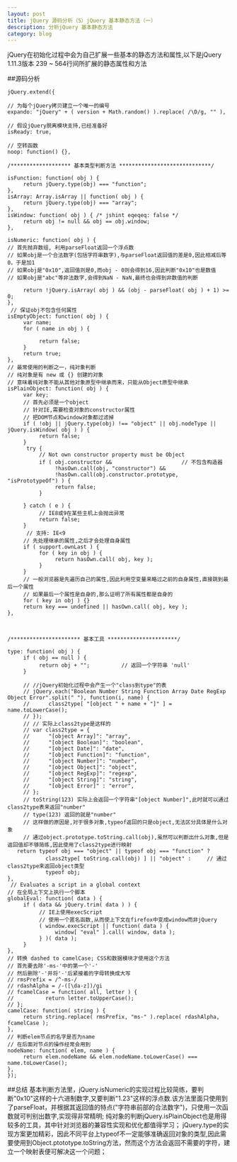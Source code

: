 ```yaml
---
layout: post
title: jQuery 源码分析（5）jQuery 基本静态方法（一）
description: 分析jQuery 基本静态方法
category: blog
---
```


jQuery在初始化过程中会为自己扩展一些基本的静态方法和属性,以下是jQuery 1.11.3版本 239 ~ 564行间所扩展的静态属性和方法

##源码分析

	jQuery.extend({

	// 为每个jQuery拷贝建立一个唯一的编号
	expando: "jQuery" + ( version + Math.random() ).replace( /\D/g, "" ),
	 
	// 假设jQuery脱离模块支持,已经准备好
	isReady: true,

	// 空转函数
	noop: function() {},

	/******************* 基本类型判断方法 *****************************/

	isFunction: function( obj ) {
	     return jQuery.type(obj) === "function";
	},
	isArray: Array.isArray || function( obj ) {
	     return jQuery.type(obj) === "array";
	},
	isWindow: function( obj ) { /* jshint eqeqeq: false */
	     return obj != null && obj == obj.window;
	},

	isNumeric: function( obj ) {
	// 首先抛弃数组, 利用parseFloat返回一个浮点数
	// 如果obj是一个合法数字(包括字符串数字),与parseFloat返回值的差是0,因此相减后等0，于是加1
	// 如果obj是"0x10",返回值则是0,而obj - 0则会得到16,因此判断"0x10"也是数值
	// 如果obj是"abc"等非法数字,会得到NaN - NaN,最终也会得到非数值的判断

	     return !jQuery.isArray( obj ) && (obj - parseFloat( obj ) + 1) >= 0;
	},
	 // 保证obj不包含任何属性
	isEmptyObject: function( obj ) {
	     var name;
	     for ( name in obj ) {

	          return false;
	     }
	     return true;
	},
	// 最常使用的判断之一，纯对象判断
	// 纯对象是有 new 或 {} 创建的对象
	// 意味着纯对象不能从其他对象原型中继承而来，只能从Object原型中继承
	isPlainObject: function( obj ) {
	     var key;
	     // 首先必须是一个object
	     // 针对IE,需要检查对象的constructor属性
	     // 把DOM节点和window对象都过滤掉
	     if ( !obj || jQuery.type(obj) !== "object" || obj.nodeType || jQuery.isWindow( obj ) ) {
	          return false;
	     }
	      try {
	          // Not own constructor property must be Object
	          if ( obj.constructor &&                      // 不包含构造器
	               !hasOwn.call(obj, "constructor") &&
	               !hasOwn.call(obj.constructor.prototype, "isPrototypeOf") ) {
	               return false;
	          }

	     } catch ( e ) {
	          // IE8或9在某些主机上会抛出异常
	          return false;
	     }
	      // 支持: IE<9
	     // 先处理继承的属性,之后才会处理自身属性
	     if ( support.ownLast ) {
	          for ( key in obj ) {
	               return hasOwn.call( obj, key );
	          }
	     }
	     // 一般浏览器是先遍历自己的属性,因此利用空变量来略过之前的自身属性,直接跳到最后一个属性
	     // 如果最后一个属性是自身的,那么证明了所有属性都是自身的
	     for ( key in obj ) {}
	     return key === undefined || hasOwn.call( obj, key );
	},

	 

	/********************** 基本工具 **********************/

	type: function( obj ) {
	     if ( obj == null ) {
	          return obj + "";          // 返回一个字符串 'null'
	     }

	     // //jQuery初始化过程中会产生一个"class到type"的表
	     // jQuery.each("Boolean Number String Function Array Date RegExp Object Error".split(" "), function(i, name) {
	     //      class2type[ "[object " + name + "]" ] = name.toLowerCase();
	     // });
	     // // 实际上class2type是这样的
	     // var class2type = {
	     //      "[object Array]": "array",
	     //      "[object Boolean]": "boolean",
	     //      "[object Date]": "date",
	     //      "[object Function]": "function",
	     //      "[object Number]": "number",
	     //      "[object Object]": "object",
	     //      "[object RegExp]": "regexp",
	     //      "[object String]": "string",
	     //      "[object Error]" : "error",
	     // };
	     // toString(123) 实际上会返回一个字符串"[object Number]",此时就可以通过class2type表来返回"number"
	     // type(123) 返回的就是"number"
	     // 这样做的原因是,对于很多对象,typeof返回的只是object,无法区分具体是什么对象
	     // 通过object.prototype.toString.call(obj),虽然可以判断出什么对象,但是返回值却不够简练,因此使用了class2type进行映射
	   return typeof obj === "object" || typeof obj === "function" ?
	            class2type[ toString.call(obj) ] || "object" :     // 通过class2type来返回object类型
	            typeof obj;
	},
	 // Evaluates a script in a global context
	// 在全局上下文上执行一个脚本
	globalEval: function( data ) {
	     if ( data && jQuery.trim( data ) ) {
	          // IE上使用execScript
	          // 使用一个匿名函数,从而使上下文在firefox中变成window而非jQuery
	          ( window.execScript || function( data ) {
	               window[ "eval" ].call( window, data );
	          } )( data );
	     }
	},
	// 转换 dashed to camelCase; CSS和数据模块才使用这个方法
	// 首先要去除'-ms-'中的第一个'-'
	// 然后删除'-'并将'-'后紧接着的字母转换成大写
	// rmsPrefix = /^-ms-/
	// rdashAlpha = /-([\da-z])/gi
	// fcamelCase = function( all, letter ) {
	//          return letter.toUpperCase();
	// };
	camelCase: function( string ) {
	     return string.replace( rmsPrefix, "ms-" ).replace( rdashAlpha, fcamelCase );
	},
	// 判断elem节点的名字是否为name
	// 在后面对节点的操作经常会用到
	nodeName: function( elem, name ) {
	     return elem.nodeName && elem.nodeName.toLowerCase() === name.toLowerCase();
	},
	});

##总结
基本判断方法里，jQuery.isNumeric的实现过程比较简练，要判断"0x10"这样的十六进制数字,又要判断"1.23"这样的浮点数.该方法里面只使用到了parseFloat，并根据其返回值的特点("字符串前部的合法数字")，只使用一次函数就可判别出数字,实现得非常精明;
纯对象的判断jQuery.isPlainObject也是用得较多的工具，其中针对浏览器的兼容性实现和优化都值得学习；
jQuery.type的实现方案更加精彩，因此不同平台上typeof不一定能够准确返回对象的类型,因此需要使用到Object.ptototype.toString方法，然而这个方法会返回不需要的字符，建立一个映射表便可解决这一个问题；
